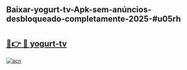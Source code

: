 ## Baixar-yogurt-tv-Apk-sem-anúncios-desbloqueado-completamente-2025-#u05rh

# <h2><a href="https://ainizakaria.my?title=yogurt-tv&ref=20M">🔗👉 🔴 yogurt-tv</a></h2>

[![acn](https://github.com/user-attachments/assets/0f9c940e-d8b0-45ae-aac7-cd30a18b3e1c)](https://ainizakaria.my?title=yogurt-tv&ref=20M)

